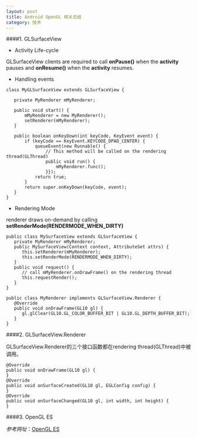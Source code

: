 ```yaml
---
layout: post
title: Android OpenGL 相关总结
category: 技术
---
```


####1. GLSurfaceView

* Activity Life-cycle

GLSurfaceView clients are required to call **onPause()** when the **activity** pauses 
and **onResume()** when the **activity** resumes. 

* Handling events

```
class MyGLSurfaceView extends GLSurfaceView {

   private MyRenderer mMyRenderer;

   public void start() {
       mMyRenderer = new MyRenderer();
       setRenderer(mMyRenderer);
   }

   public boolean onKeyDown(int keyCode, KeyEvent event) {
       if (keyCode == KeyEvent.KEYCODE_DPAD_CENTER) {
           queueEvent(new Runnable() {
               // This method will be called on the rendering thread(GLThread)
               public void run() {
                   mMyRenderer.func();
               }});
           return true;
       }
       return super.onKeyDown(keyCode, event);
   }
}
```

* Rendering Mode

renderer draws on-demand by calling **setRenderMode(RENDERMODE_WHEN_DIRTY)**

```
public class MySurfaceView extends GLSurfaceView {
   private MyRenderer mMyRenderer;
   public MySurfaceView(Context context, AttributeSet attrs) {
      this.setRenderer(mMyRenderer);
      this.setRenderMode(RENDERMODE_WHEN_DIRTY);
   }
   public void request() {
      // call mMyRenderer.onDrawFrame() on the rendering thread
      this.requestRender();
   }
}

public class MyRenderer implements GLSurfaceView.Renderer {
   @Override
   public void onDrawFrame(GL10 gl) {
      gl.glClear(GL10.GL_COLOR_BUFFER_BIT | GL10.GL_DEPTH_BUFFER_BIT);
   }
}
```

####2. GLSurfaceView.Renderer

GLSurfaceView.Renderer的三个接口函数都在rendering thread(GLThread)中被调用。

```
@Override
public void onDrawFrame(GL10 gl) {
}
@Override
public void onSurfaceCreated(GL10 gl, EGLConfig config) {
}
@Override
public void onSurfaceChanged(GL10 gl, int width, int height) {
}
```

####3. OpenGL ES

*参考网址*：[OpenGL ES](http://developer.android.com/guide/topics/graphics/opengl.html "Markdown")

